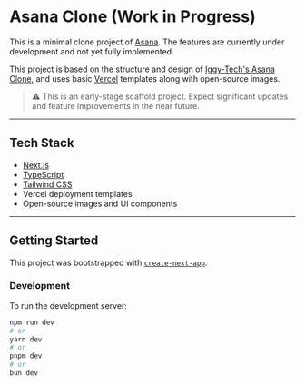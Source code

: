 # Asana Clone (Work in Progress)

This is a minimal clone project of [Asana](https://asana.com/). The features are currently under development and not yet fully implemented.

This project is based on the structure and design of [Iggy-Tech's Asana Clone](https://github.com/iggy-tech/asana-clone), and uses basic [Vercel](https://vercel.com/) templates along with open-source images.

> ⚠️ This is an early-stage scaffold project. Expect significant updates and feature improvements in the near future.

---

## Tech Stack

- [Next.js](https://nextjs.org/)
- [TypeScript](https://www.typescriptlang.org/)
- [Tailwind CSS](https://tailwindcss.com/)
- Vercel deployment templates
- Open-source images and UI components

---

## Getting Started

This project was bootstrapped with [`create-next-app`](https://github.com/vercel/next.js/tree/canary/packages/create-next-app).

### Development

To run the development server:

```bash
npm run dev
# or
yarn dev
# or
pnpm dev
# or
bun dev
```
